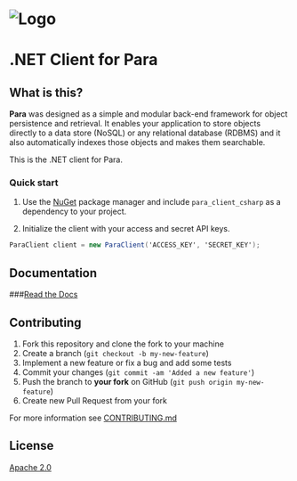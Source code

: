 ![Logo](https://s3-eu-west-1.amazonaws.com/org.paraio/para.png)
============================

# .NET Client for Para


## What is this?

**Para** was designed as a simple and modular back-end framework for object persistence and retrieval.
It enables your application to store objects directly to a data store (NoSQL) or any relational database (RDBMS)
and it also automatically indexes those objects and makes them searchable.

This is the .NET client for Para.

### Quick start

1. Use the [NuGet](https://www.nuget.org/) package manager and include `para_client_csharp` as a 
dependency to your project.

2. Initialize the client with your access and secret API keys.
```csharp
ParaClient client = new ParaClient('ACCESS_KEY', 'SECRET_KEY');
```

## Documentation

###[Read the Docs](http://paraio.org/docs)

## Contributing

1. Fork this repository and clone the fork to your machine
2. Create a branch (`git checkout -b my-new-feature`)
3. Implement a new feature or fix a bug and add some tests
4. Commit your changes (`git commit -am 'Added a new feature'`)
5. Push the branch to **your fork** on GitHub (`git push origin my-new-feature`)
6. Create new Pull Request from your fork

For more information see [CONTRIBUTING.md](https://github.com/Erudika/para/blob/master/CONTRIBUTING.md)

## License
[Apache 2.0](LICENSE)